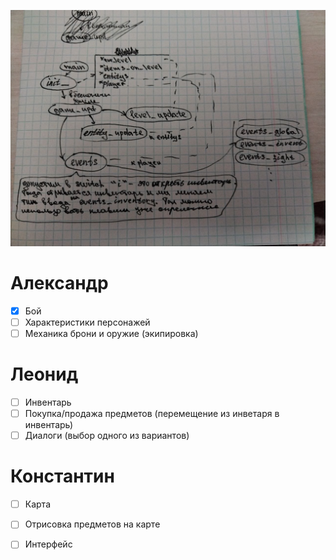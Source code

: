 ![Архитектура](./doc/game_arch.jpg)

# Александр
- [x] Бой
- [ ] Характеристики персонажей
- [ ] Механика брони и оружие (экипировка) 

# Леонид
- [ ] Инвентарь
- [ ] Покупка/продажа предметов (перемещение из инветаря в инвентарь)
- [ ] Диалоги (выбор одного из вариантов)

# Константин
- [ ] Карта
- [ ] Отрисовка предметов на карте
- [ ] Интерфейс



